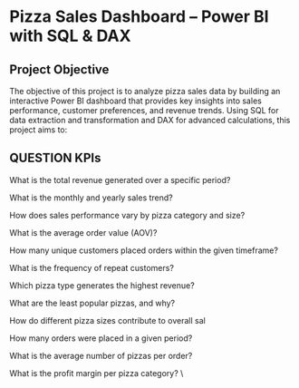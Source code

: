 # Pizza Sales Dashboard – Power BI with SQL & DAX
## Project Objective 
The objective of this project is to analyze pizza sales data by building an interactive Power BI dashboard that provides key insights into sales performance, customer preferences, and revenue trends. 
Using SQL for data extraction and transformation and DAX for advanced calculations, this project aims to:

## QUESTION KPIs

What is the total revenue generated over a specific period?

What is the monthly and yearly sales trend?

How does sales performance vary by pizza category and size?

What is the average order value (AOV)?

How many unique customers placed orders within the given timeframe?

What is the frequency of repeat customers?

Which pizza type generates the highest revenue?

What are the least popular pizzas, and why?

How do different pizza sizes contribute to overall sal

How many orders were placed in a given period?

What is the average number of pizzas per order?

What is the profit margin per pizza category?
\

